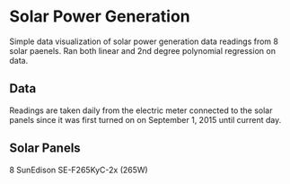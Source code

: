 # Solar Power Generation

Simple data visualization of solar power generation data readings from 8 solar paenels. Ran both linear and 2nd degree polynomial regression on data.

## Data
Readings are taken daily from the electric meter connected to the solar panels since it was first turned on on September 1, 2015 until current day.

## Solar Panels
8 SunEdison SE-F265KyC-2x (265W)
